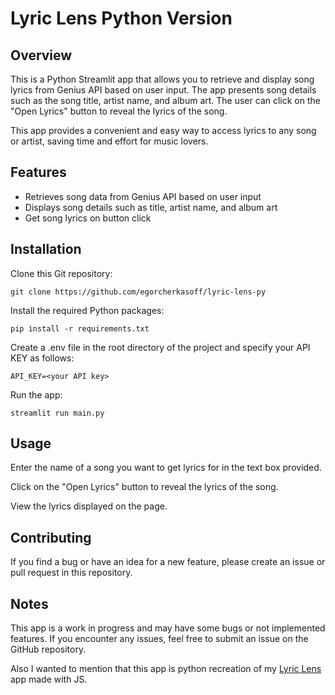 # Lyric Lens Python Version

## Overview

This is a Python Streamlit app that allows you to retrieve and display song lyrics from Genius API based on user input. The app presents song details such as the song title, artist name, and album art. The user can click on the "Open Lyrics" button to reveal the lyrics of the song.

This app provides a convenient and easy way to access lyrics to any song or artist, saving time and effort for music lovers.

## Features

-   Retrieves song data from Genius API based on user input
-   Displays song details such as title, artist name, and album art
-   Get song lyrics on button click

## Installation

Clone this Git repository:

`git clone https://github.com/egorcherkasoff/lyric-lens-py`

Install the required Python packages:

`pip install -r requirements.txt`

Create a .env file in the root directory of the project and specify your API KEY as follows:

`API_KEY=<your API key>`

Run the app:

`streamlit run main.py`

## Usage

Enter the name of a song you want to get lyrics for in the text box provided.

Click on the "Open Lyrics" button to reveal the lyrics of the song.

View the lyrics displayed on the page.

## Contributing

If you find a bug or have an idea for a new feature, please create an issue or pull request in this repository.

## Notes

This app is a work in progress and may have some bugs or not implemented features. If you encounter any issues, feel free to submit an issue on the GitHub repository.

Also I wanted to mention that this app is python recreation of my [Lyric Lens](https://github.com/egorcherkasoff/LyricLens) app made with JS.
